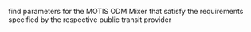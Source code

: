 find parameters for the MOTIS ODM Mixer that satisfy the requirements specified by the respective public transit provider
